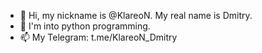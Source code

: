 - 👋 Hi, my nickname is @KlareoN. My real name is Dmitry.
- 👀 I'm into python programming.
- 📫 My Telegram: t.me/KlareoN_Dmitry
